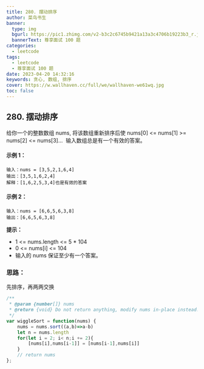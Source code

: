 ```yaml
---
title: 280. 摆动排序
author: 菜鸟书生
banner:
  type: img
  bgurl: https://pic1.zhimg.com/v2-b3c2c6745b9421a13a3c4706b19223b3_r.jpg
  bannerText: 尊享面试 100 题
categories:
  - leetcode
tags:
  - leetcode
  - 尊享面试 100 题
date: 2023-04-20 14:32:16
keywords: 贪心, 数组, 排序
cover: https://w.wallhaven.cc/full/we/wallhaven-we61wq.jpg
toc: false
---
```


## 280. 摆动排序
给你一个的整数数组 nums, 将该数组重新排序后使 nums[0] <= nums[1] >= nums[2] <= nums[3]... 
输入数组总是有一个有效的答案。

#### **示例 1：**
```
输入：nums = [3,5,2,1,6,4]
输出：[3,5,1,6,2,4]
解释：[1,6,2,5,3,4]也是有效的答案
```
#### **示例 2：**
```
输入：nums = [6,6,5,6,3,8]
输出：[6,6,5,6,3,8]
```

**提示：**
* 1 <= nums.length <= 5 * 104
* 0 <= nums[i] <= 104
* 输入的 nums 保证至少有一个答案。

### 思路：
先排序，再两两交换

```javascript
/**
 * @param {number[]} nums
 * @return {void} Do not return anything, modify nums in-place instead.
 */
var wiggleSort = function(nums) {
    nums = nums.sort((a,b)=>a-b)
    let n = nums.length
    for(let i = 2; i< n;i += 2){
        [nums[i],nums[i-1]] = [nums[i-1],nums[i]]
    }
    // return nums
};
```